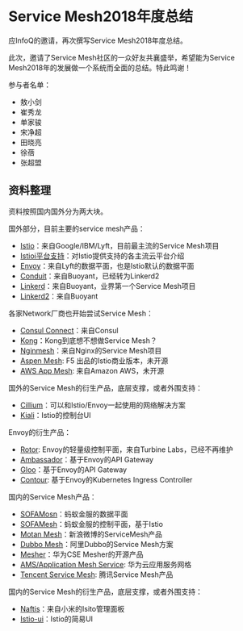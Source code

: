 # Service Mesh2018年度总结

应InfoQ的邀请，再次撰写Service Mesh2018年度总结。

此次，邀请了Service Mesh社区的一众好友共襄盛举，希望能为Service Mesh2018年的发展做一个系统而全面的总结。特此鸣谢！

参与者名单：

- 敖小剑
- 崔秀龙
- 单家骏
- 宋净超
- 田晓亮
- 徐蓓
- 张超盟

## 资料整理

资料按照国内国外分为两大块。

国外部分，目前主要的service mesh产品：

- [Istio](input/istio.md)：来自Google/IBM/Lyft，目前最主流的Service Mesh项目
- [Istioi平台支持](input/istio-platform.md)：对Istio提供支持的各主流云平台介绍
- [Envoy](input/envoy.md)：来自Lyft的数据平面，也是Istio默认的数据平面
- [Conduit](input/conduit.md)：来自Buoyant，已经转为Linkerd2
- [Linkerd](input/linkerd.md)：来自Buoyant，业界第一个Service Mesh项目
- [Linkerd2](input/linkerd2.md)：来自Buoyant

各家Network厂商也开始尝试Service Mesh：

- [Consul Connect](input/consul.md)：来自Consul
- [Kong](input/kong.md)：Kong到底想不想做Service Mesh？
- [Nginmesh](input/nginmesh.md)：来自Nginx的Service Mesh项目
- [Aspen Mesh](input/aspenmesh.md): F5 出品的Istio商业版本，未开源
- [AWS App Mesh](input/aws.md): 来自Amazon AWS，未开源

国外的Service Mesh的衍生产品，底层支撑，或者外围支持：

- [Cillium](input/cillium.md)：可以和Istio/Envoy一起使用的网络解决方案
- [Kiali](input/kiali.md)：Istio的控制台UI

Envoy的衍生产品：

- [Rotor](input/rotor.md): Envoy的轻量级控制平面，来自Turbine Labs，已经不再维护
- [Ambassador](input/ambassador.md)：基于Envoy的API Gateway
- [Gloo](input/gloo.md)：基于Envoy的API Gateway
- [Contour](input/contour.md): 基于Envoy的Kubernetes Ingress Controller

国内的Service Mesh产品：

- [SOFAMosn](input/sofamosn.md)：蚂蚁金服的数据平面
- [SOFAMesh](input/sofamesh.md)：蚂蚁金服的控制平面，基于Istio
- [Motan Mesh](input/motanmesh.md)：新浪微博的ServiceMesh产品
- [Dubbo Mesh](input/dubbomesh.md)：阿里Dubbo的Service Mesh方案
- [Mesher](input/mesher.md)：华为CSE Mesher的开源产品
- [AMS/Application Mesh Service](input/asm.md): 华为云应用服务网格
- [Tencent Service Mesh](input/tencent.md): 腾讯Service Mesh产品

国内的Service Mesh的衍生产品，底层支撑，或者外围支持：

- [Naftis](input/naftis.md)：来自小米的Isito管理面板
- [Istio-ui](input/istio-ui.md)：Istio的简易UI

